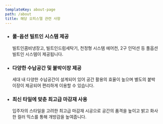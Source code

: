 ```yaml
---
templateKey: about-page
path: /about
title: 해당 오피스텔 관련 사항
---
```

* ### 풀-옵션 빌트인 시스템 제공  

  빌트인콤비냉장고, 빌트인드럼세탁기, 천정형 시스템 에어컨, 2구 인덕션 등 풀옵션 빌트인 시스템이 제공됩니다.   
* ### 다양한 수납공간 및 붙박이장 제공  

  세대 내 다양한 수납공간이 설계되어 있어 공간 활용의 효율이 높으며 별도의 붙박이장이 제공되어 편리하게 이용할 수 있습니다. 
* ### 최신 타일에 맞춘 최고급 마감재 사용  

  입주자의 스타일을 고려한 최고급 마감재 시공으로 공간의 품격을 높이고 밝고 화사한 컬러 믹스를 통해 개방감을 높여줍니다.